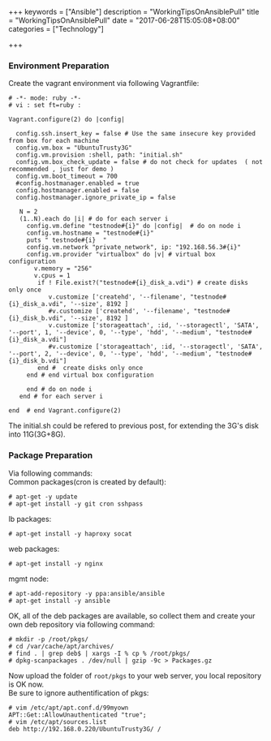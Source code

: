 +++
keywords = ["Ansible"]
description = "WorkingTipsOnAnsiblePull"
title = "WorkingTipsOnAnsiblePull"
date = "2017-06-28T15:05:08+08:00"
categories = ["Technology"]

+++
### Environment Preparation
Create the vagrant environment via following Vagrantfile:    

```
# -*- mode: ruby -*-
# vi : set ft=ruby :

Vagrant.configure(2) do |config|

  config.ssh.insert_key = false # Use the same insecure key provided from box for each machine
  config.vm.box = "UbuntuTrusty3G" 
  config.vm.provision :shell, path: "initial.sh"
  config.vm.box_check_update = false # do not check for updates  ( not recommended , just for demo )
  config.vm.boot_timeout = 700
  #config.hostmanager.enabled = true
  config.hostmanager.enabled = false
  config.hostmanager.ignore_private_ip = false
   
   N = 2
   (1..N).each do |i| # do for each server i
     config.vm.define "testnode#{i}" do |config|  # do on node i
     config.vm.hostname = "testnode#{i}"
     puts " testnode#{i}  "
     config.vm.network "private_network", ip: "192.168.56.3#{i}"
     config.vm.provider "virtualbox" do |v| # virtual box configuration
       v.memory = "256"
       v.cpus = 1
        if ! File.exist?("testnode#{i}_disk_a.vdi") # create disks only once 
           v.customize ['createhd', '--filename', "testnode#{i}_disk_a.vdi", '--size', 8192 ]
           #v.customize ['createhd', '--filename', "testnode#{i}_disk_b.vdi", '--size', 8192 ]
           v.customize ['storageattach', :id, '--storagectl', 'SATA', '--port', 1, '--device', 0, '--type', 'hdd', '--medium', "testnode#{i}_disk_a.vdi"]
           #v.customize ['storageattach', :id, '--storagectl', 'SATA', '--port', 2, '--device', 0, '--type', 'hdd', '--medium', "testnode#{i}_disk_b.vdi"]
        end #  create disks only once 
     end # end virtual box configuration

     end # do on node i
   end # for each server i

end  # end Vagrant.configure(2)
```
The initial.sh could be refered to previous post, for extending the 3G's disk into 11G(3G+8G).   

### Package Preparation
Via following commands:    
Common packages(cron is created by default):    

```
# apt-get -y update
# apt-get install -y git cron sshpass
``` 
lb packages:   

```
# apt-get install -y haproxy socat
```
web packages:    

```
# apt-get install -y nginx
```

mgmt node:    

```
# apt-add-repository -y ppa:ansible/ansible
# apt-get install -y ansible
```

OK, all of the deb packages are available, so collect them and create your own deb repository via following command:    

```
# mkdir -p /root/pkgs/
# cd /var/cache/apt/archives/
# find . | grep deb$ | xargs -I % cp % /root/pkgs/
# dpkg-scanpackages . /dev/null | gzip -9c > Packages.gz
```
Now upload the folder of `root/pkgs` to your web server, you local repository is OK now.    
Be sure to ignore authentification of pkgs:    

```
# vim /etc/apt/apt.conf.d/99myown
APT::Get::AllowUnauthenticated "true";
# vim /etc/apt/sources.list
deb http://192.168.0.220/UbuntuTrusty3G/ /
```
